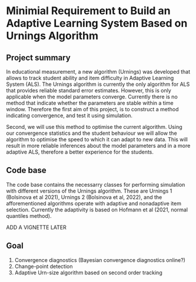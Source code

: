 # Minimial Requirement to Build an Adaptive Learning System Based on Urnings Algorithm

## Project summary
In educational measurement, a new algorithm (Urnings) was developed that allows to track student ability and item difficulty in Adaptive Learning System (ALS). The Urnings algorithm is currently the only algorithm for ALS that provides reliable standard error estimates. However, this is only applicable when the model parameters converge. Currently there is no method that indicate whether the parameters are stable within a time window. Therefore the first aim of this project, is to construct a method indicating convergence, and test it using simulation. 

Second, we will use this method to optimise the current algorithm. Using our convergence statistics and the student behaviour we will allow the algorithm to optimise the speed to which it can adapt to new data. This will result in more reliable inferences about the model parameters and in a more adaptive ALS, therefore a better experience for the students. 

## Code base

The code base contains the necessarry classes for performing simulation with different versions of the Urnings algorithm. These are Urnings 1 (Bolsinova et al 2021), Urnings 2 (Bolsinova et al, 2022), and the afforementioned algorithms operate with adaptive and nonadaptive item selection. Currently the adaptivity is based on Hofmann et al (2021, normal quantiles method).

ADD A VIGNETTE LATER

## Goal 

1. Convergence diagnostics (Bayesian convergence diagnostics online?)
2. Change-point detection
3. Adaptive Urn-size algorithm based on second order tracking 
